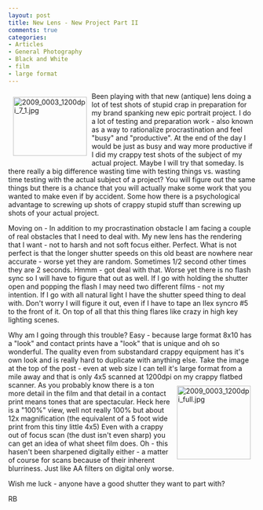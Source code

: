 ```yaml
---
layout: post
title: New Lens - New Project Part II
comments: true
categories:
- Articles
- General Photography
- Black and White
- film
- large format
---
```

<a rel="lightbox" href="/wp-content/uploads/2009/12/2009_0003_1200dpi_7_1.jpg"><img title="2009_0003_1200dpi_7_1.jpg" src="/wp-content/uploads/2009/12/.thumbs/.2009_0003_1200dpi_7_1.jpg" border="0" alt="2009_0003_1200dpi_7_1.jpg" hspace="10" vspace="10" width="150" height="120" align="left" /></a>Been playing with that new (antique) lens doing a lot of test shots of stupid crap in preparation for my brand spanking new epic portrait project. I do a lot of testing and preparation work - also known as a way to rationalize procrastination and feel "busy" and "productive". At the end of the day I would be just as busy and way more productive if I did my crappy test shots of the subject of my actual project. Maybe I will try that someday. Is there really a big difference wasting time with testing things vs. wasting time testing with the actual subject of a project? You will figure out the same things but there is a chance that you will actually make some work that you wanted to make even if by accident. Some how there is a psychological advantage to screwing up shots of crappy stupid stuff than screwing up shots of your actual project.

Moving on - In addition to my procrastination obstacle I am facing a couple of real obstacles that I need to deal with. My new lens has the rendering that I want - not to harsh and not soft focus either. Perfect. What is not perfect is that the longer shutter speeds on this old beast are nowhere near accurate - worse yet they are random. Sometimes 1/2 second other times they are 2 seconds. Hmmm - got deal with that. Worse yet there is no flash sync so I will have to figure that out as well. If I go with holding the shutter open and popping the flash I may need two different films - not my intention. If I go with all natural light I have the shutter speed thing to deal with. Don't worry I will figure it out, even if I have to tape an Ilex syncro #5 to the front of it. On top of all that this thing flares like crazy in high key lighting scenes.

Why am I going through this trouble? Easy - because large format 8x10 has a "look" and contact prints have a "look" that is unique and oh so wonderful. The quality even from substandard crappy equipment has it's own look and is really hard to duplicate with anything else. Take the image at the top of the post - even at web size I can tell it's large format from a mile away and that is only 4x5 scanned at 1200dpi on my crappy flatbed<a rel="lightbox" href="/wp-content/uploads/2009/12/2009_0003_1200dpi_full.jpg"><img title="2009_0003_1200dpi_full.jpg" src="/wp-content/uploads/2009/12/.thumbs/.2009_0003_1200dpi_full.jpg" border="0" alt="2009_0003_1200dpi_full.jpg" hspace="10" vspace="10" width="150" height="150" align="right" /></a>scanner. As you probably know there is a ton more detail in the film and that detail in a contact print means tones that are spectacular. Heck here is a "100%" view, well not really 100% but about 12x magnification (the equivalent of a 5 foot wide print from this tiny little 4x5) Even with a crappy out of focus scan (the dust isn't even sharp) you can get an idea of what sheet film does. Oh - this hasen't been sharpened digitally either - a matter of course for scans because of their inherent blurriness. Just like AA filters on digital only worse.

Wish me luck - anyone have a good shutter they want to part with?

RB